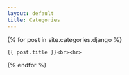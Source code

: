 ```yaml
---
layout: default
title: Categories
---
```


{% for post in site.categories.django %}
	
	{{ post.title }}<br><hr>

{% endfor %}



